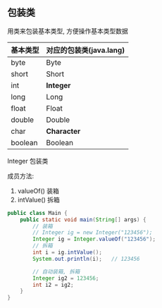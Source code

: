 ## 包装类

用类来包装基本类型, 方便操作基本类型数据

| 基本类型 | 对应的包装类(java.lang) |
| -------- | ----------------------- |
| byte     | Byte                    |
| short    | Short                   |
| int      | **Integer**             |
| long     | Long                    |
| float    | Float                   |
| double   | Double                  |
| char     | **Character**           |
| boolean  | Boolean                 |



Integer 包装类

成员方法: 

1. valueOf() 装箱
2. intValue()  拆箱

```java
public class Main {
    public static void main(String[] args) {
        // 装箱
        // Integer ig = new Integer("123456");
        Integer ig = Integer.valueOf("123456");
        // 拆箱
        int i = ig.intValue();
        System.out.println(i);   // 123456

        // 自动装箱, 拆箱
        Integer ig2 = 123456;
        int i2 = ig2;
    }
}
```


